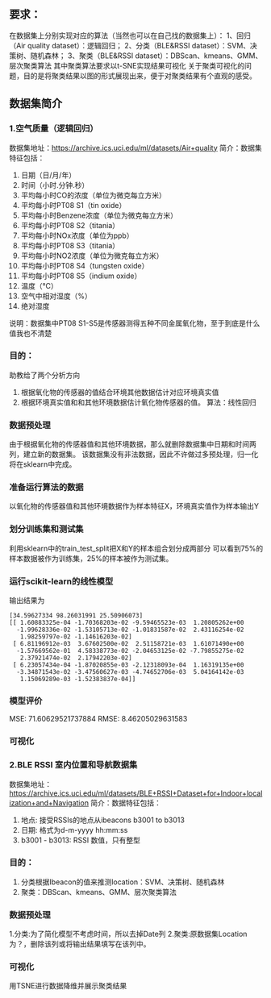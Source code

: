 ## 要求：
在数据集上分别实现对应的算法（当然也可以在自己找的数据集上）：
1、回归（Air quality dataset）：逻辑回归；
2、分类（BLE&RSSI dataset）：SVM、决策树、随机森林；
3、聚类（BLE&RSSI dataset）：DBScan、kmeans、GMM、层次聚类算法
其中聚类算法要求以t-SNE实现结果可视化
关于聚类可视化的问题，目的是将聚类结果以图的形式展现出来，便于对聚类结果有个直观的感受。

## 数据集简介
### 1.空气质量（逻辑回归）
数据集地址：https://archive.ics.uci.edu/ml/datasets/Air+quality
简介：数据集特征包括：
1. 日期（日/月/年）
2. 时间（小时.分钟.秒）
3. 平均每小时CO的浓度（单位为微克每立方米）
4. 平均每小时PT08 S1（tin oxide）
5. 平均每小时Benzene浓度（单位为微克每立方米）
6. 平均每小时PT08 S2（titania）
7. 平均每小时NOx浓度（单位为ppb）
8. 平均每小时PT08 S3（titania）
9. 平均每小时NO2浓度（单位为微克每立方米）
10. 平均每小时PT08 S4（tungsten oxide）
11. 平均每小时PT08 S5（indium oxide）
12. 温度（℃）
13. 空气中相对湿度（%）
14. 绝对湿度

说明：数据集中PT08 S1-S5是传感器测得五种不同金属氧化物，至于到底是什么值我也不清楚

### 目的：
助教给了两个分析方向
1. 根据氧化物的传感器的值结合环境其他数据估计对应环境真实值
2. 根据环境真实值和和其他环境数据估计氧化物传感器的值。
算法：线性回归

### 数据预处理
由于根据氧化物的传感器值和其他环境数据，那么就删除数据集中日期和时间两列，建立新的数据集。
该数据集没有非法数据，因此不许做过多预处理，归一化将在sklearn中完成。

### 准备运行算法的数据
以氧化物的传感器值和其他环境数据作为样本特征X，环境真实值作为样本输出Y

### 划分训练集和测试集
利用sklearn中的train_test_split把X和Y的样本组合划分成两部分
可以看到75%的样本数据被作为训练集，25%的样本被作为测试集。

### 运行scikit-learn的线性模型
输出结果为

```
[34.59627334 98.26031991 25.50906073]
[[ 1.60883325e-04 -1.70368203e-02 -9.59465523e-03  1.20805262e+00
  -1.99628336e-02 -1.53105713e-02 -1.01831587e-02  2.43116254e-02
   1.98259797e-02 -1.14616203e-02]
 [ 6.81196912e-03  3.67602500e-02  2.51158721e-03  1.61071490e+00
  -1.57669562e-01  4.58338773e-02 -2.04653125e-02 -7.79855275e-02
   2.37921474e-02  2.17942203e-02]
 [ 6.23057434e-04 -1.87020855e-03 -2.12318093e-04  1.16319135e+00
  -3.34871543e-02 -3.47560627e-03 -4.74652706e-03  5.04164142e-03
   1.15069289e-03 -1.52383837e-04]]
```

### 模型评价
MSE: 71.60629521737884
RMSE: 8.46205029631583

### 可视化

### 2.BLE RSSI 室内位置和导航数据集 
数据集地址：https://archive.ics.uci.edu/ml/datasets/BLE+RSSI+Dataset+for+Indoor+localization+and+Navigation
简介：数据特征包括：
1. 地点: 接受RSSIs的地点从ibeacons b3001 to b3013
2. 日期: 格式为d-m-yyyy hh:mm:ss
3. b3001 - b3013: RSSI 数值，只有整型

### 目的：
1. 分类根据Ibeacon的值来推测location：SVM、决策树、随机森林
2. 聚类：DBScan、kmeans、GMM、层次聚类算法

### 数据预处理
1.分类:为了简化模型不考虑时间，所以去掉Date列
2.聚类:原数据集Location为？，删除该列或将输出结果填写在该列中。

### 可视化
用TSNE进行数据降维并展示聚类结果
